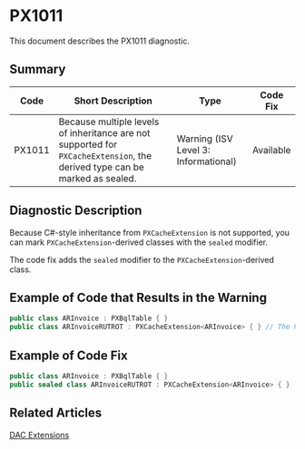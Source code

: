 # PX1011
This document describes the PX1011 diagnostic.

## Summary

| Code   | Short Description                                                                                                          | Type                             | Code Fix  | 
| ------ | -------------------------------------------------------------------------------------------------------------------------- | -------------------------------- | --------- | 
| PX1011 | Because multiple levels of inheritance are not supported for `PXCacheExtension`, the derived type can be marked as sealed. | Warning (ISV Level 3: Informational) | Available | 

## Diagnostic Description
Because C#-style inheritance from `PXCacheExtension` is not supported, you can mark `PXCacheExtension`-derived classes with the `sealed` modifier.

The code fix adds the `sealed` modifier to the `PXCacheExtension`-derived class.

## Example of Code that Results in the Warning

```C#
public class ARInvoice : PXBqlTable { }
public class ARInvoiceRUTROT : PXCacheExtension<ARInvoice> { } // The PX1011 warning is displayed for this line.
```

## Example of Code Fix

```C#
public class ARInvoice : PXBqlTable { }
public sealed class ARInvoiceRUTROT : PXCacheExtension<ARInvoice> { }
```

## Related Articles

[DAC Extensions](https://help.acumatica.com/Help?ScreenId=ShowWiki&pageid=114ae5af-8667-4933-b53d-c4c8667c85ac)